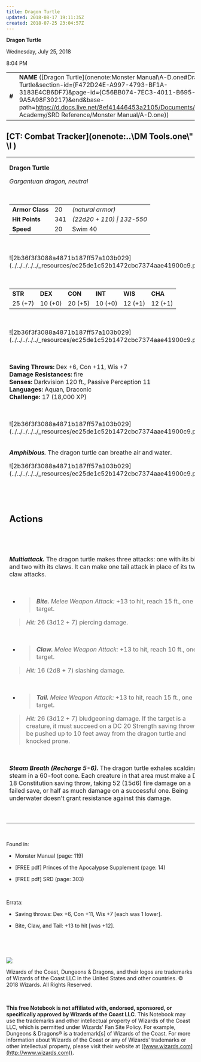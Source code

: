 ```yaml
---
title: Dragon Turtle
updated: 2018-08-17 19:11:35Z
created: 2018-07-25 23:04:57Z
---
```


**Dragon Turtle**

Wednesday, July 25, 2018

8:04 PM

|        |                                                                                                                                                                                                                                                                                                    |        |         |         |     |       |          |
|--------|----------------------------------------------------------------------------------------------------------------------------------------------------------------------------------------------------------------------------------------------------------------------------------------------------|--------|---------|---------|-----|-------|----------|
| **\#** | **NAME** ([Dragon Turtle](onenote:Monster Manual\\A-D.one#Dragon Turtle&section-id={F472D24E-A997-4793-BF1A-3183E4CB6DF7}&page-id={C56BB074-7EC3-4011-B695-9A5A98F30217}&end&base-path=https://d.docs.live.net/8ef41446453a2105/Documents/Adventure Academy/SRD Reference/Monster Manual/A-D.one)) | **20** | **341** | **341** | \-  | Notes | 18000 XP |

## [CT: Combat Tracker](onenote:..\\DM Tools.one\\" \l )

<table><tbody><tr class="odd"><td><p><strong>Dragon Turtle</strong></p><p><em>Gargantuan dragon, neutral</em></p><p> </p><table><tbody><tr class="odd"><td><strong>Armor Class</strong></td><td>20</td><td><em>(natural armor)</em></td></tr><tr class="even"><td><strong>Hit Points</strong></td><td>341</td><td><em>(22d20 + 110) | 132-550</em></td></tr><tr class="odd"><td><strong>Speed</strong></td><td>20</td><td>Swim 40</td></tr></tbody></table><p> </p><p>![2b36f3f3088a4871b187ff57a103b029](../../../../../_resources/ec25de1c52b1472cbc7374aae41900c9.png)</p><p> </p><table><tbody><tr class="odd"><td><strong>STR</strong></td><td><strong>DEX</strong></td><td><strong>CON</strong></td><td><strong>INT</strong></td><td><strong>WIS</strong></td><td><strong>CHA</strong></td></tr><tr class="even"><td>25 (+7)</td><td>10 (+0)</td><td>20 (+5)</td><td>10 (+0)</td><td>12 (+1)</td><td>12 (+1)</td></tr></tbody></table><p> </p><p>![2b36f3f3088a4871b187ff57a103b029](../../../../../_resources/ec25de1c52b1472cbc7374aae41900c9.png)</p><p> </p><p><strong>Saving Throws:</strong> Dex +6, Con +11, Wis +7<br />
<strong>Damage Resistances:</strong> fire<br />
<strong>Senses:</strong> Darkvision 120 ft., Passive Perception 11<br />
<strong>Languages:</strong> Aquan, Draconic<br />
<strong>Challenge:</strong> 17 (18,000 XP)</p><p> </p><p>![2b36f3f3088a4871b187ff57a103b029](../../../../../_resources/ec25de1c52b1472cbc7374aae41900c9.png)</p><p><em><strong><br />
Amphibious.</strong></em> The dragon turtle can breathe air and water.</p><p>![2b36f3f3088a4871b187ff57a103b029](../../../../../_resources/ec25de1c52b1472cbc7374aae41900c9.png)</p><h2 id="section"> </h2><h2 id="actions"><strong>Actions</strong></h2><h2 id="section-1"> </h2><p><em><strong>Multiattack.</strong></em> The dragon turtle makes three attacks: one with its bite and two with its claws. It can make one tail attack in place of its two claw attacks.</p><p> </p><ul><li><blockquote><p><em><strong>Bite.</strong> Melee Weapon Attack:</em> +13 to hit, reach 15 ft., one target.</p></blockquote></li></ul><blockquote><p><em>Hit:</em> 26 (3d12 + 7) piercing damage.</p></blockquote><p> </p><ul><li><blockquote><p><em><strong>Claw.</strong> Melee Weapon Attack:</em> +13 to hit, reach 10 ft., one target.</p></blockquote></li></ul><blockquote><p><em>Hit:</em> 16 (2d8 + 7) slashing damage.</p></blockquote><p> </p><ul><li><blockquote><p><em><strong>Tail.</strong> Melee Weapon Attack:</em> +13 to hit, reach 15 ft., one target.</p></blockquote></li></ul><blockquote><p><em>Hit:</em> 26 (3d12 + 7) bludgeoning damage. If the target is a creature, it must succeed on a DC 20 Strength saving throw or be pushed up to 10 feet away from the dragon turtle and knocked prone.</p></blockquote><p> </p><p><em><strong>Steam Breath (Recharge 5-6).</strong></em> The dragon turtle exhales scalding steam in a 60-foot cone. Each creature in that area must make a DC 18 Constitution saving throw, taking 52 (15d6) fire damage on a failed save, or half as much damage on a successful one. Being underwater doesn't grant resistance against this damage.</p><p> </p></td></tr></tbody></table>

 

Found in:

-   Monster Manual (page: 119)

-   \[FREE pdf\] Princes of the Apocalypse Supplement (page: 14)

-   \[FREE pdf\] SRD (page: 303)

 

Errata:

-   Saving throws: Dex +6, Con +11, Wis +7 \[each was 1 lower\].

-   Bite, Claw, and Tail: +13 to hit \[was +12\].

 

 

![](tmp\media\image2.png)

Wizards of the Coast, Dungeons & Dragons, and their logos are trademarks of Wizards of the Coast LLC in the United States and other countries. © 2018 Wizards. All Rights Reserved.

 

**This free Notebook is not affiliated with, endorsed, sponsored, or specifically approved by Wizards of the Coast LLC**. This Notebook may use the trademarks and other intellectual property of Wizards of the Coast LLC, which is permitted under Wizards' Fan Site Policy. For example, Dungeons & Dragons® is a trademark\[s\] of Wizards of the Coast. For more information about Wizards of the Coast or any of Wizards' trademarks or other intellectual property, please visit their website at ([www.wizards.com](http://www.wizards.com)).
